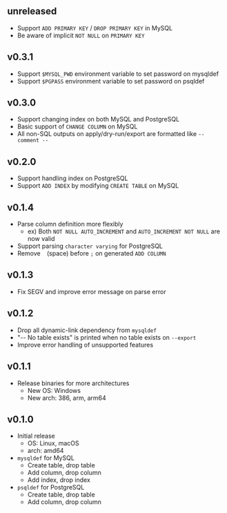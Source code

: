 ## unreleased

- Support `ADD PRIMARY KEY` / `DROP PRIMARY KEY` in MySQL
- Be aware of implicit `NOT NULL` on `PRIMARY KEY`

## v0.3.1

- Support `$MYSQL_PWD` environment variable to set password on mysqldef
- Support `$PGPASS` environment variable to set password on psqldef

## v0.3.0

- Support changing index on both MySQL and PostgreSQL
- Basic support of `CHANGE COLUMN` on MySQL
- All non-SQL outputs on apply/dry-run/export are formatted like `-- comment --`

## v0.2.0

- Support handling index on PostgreSQL
- Support `ADD INDEX` by modifying `CREATE TABLE` on MySQL

## v0.1.4

- Parse column definition more flexibly
  - ex) Both `NOT NULL AUTO_INCREMENT` and `AUTO_INCREMENT NOT NULL` are now valid
- Support parsing `character varying` for PostgreSQL
- Remove ` ` (space) before `;` on generated `ADD COLUMN`

## v0.1.3

- Fix SEGV and improve error message on parse error

## v0.1.2

- Drop all dynamic-link dependency from `mysqldef`
- "-- No table exists" is printed when no table exists on `--export`
- Improve error handling of unsupported features

## v0.1.1

- Release binaries for more architectures
  - New OS: Windows
  - New arch: 386, arm, arm64

## v0.1.0

- Initial release
  - OS: Linux, macOS
  - arch: amd64
- `mysqldef` for MySQL
  - Create table, drop table
  - Add column, drop column
  - Add index, drop index
- `psqldef` for PostgreSQL
  - Create table, drop table
  - Add column, drop column
